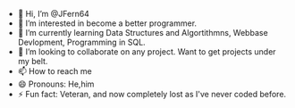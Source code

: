 - 👋 Hi, I’m @JFern64
- 👀 I’m interested in become a better programmer.
- 🌱 I’m currently learning Data Structures and Algortithmns, Webbase Devlopment, Programming in SQL.
- 💞️ I’m looking to collaborate on any project. Want to get projects under my belt.
- 📫 How to reach me 
- 😄 Pronouns: He,him
- ⚡ Fun fact: Veteran, and now completely lost as I've never coded before.

<!---
JFern64/JFern64 is a ✨ special ✨ repository because its `README.md` (this file) appears on your GitHub profile.
You can click the Preview link to take a look at your changes.
--->
